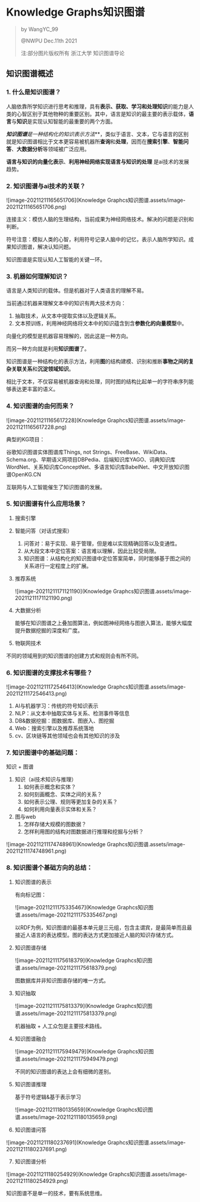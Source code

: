 # Knowledge Graphs知识图谱

> by WangYC_99
>
> @NWPU Dec.11th 2021
>
> 注:部分图片版权所有 浙江大学 知识图谱导论

## 知识图谱概述

### 1. 什么是知识图谱？

人脑依靠所学知识进行思考和推理，具有**表示、获取、学习和处理知识**的能力是人类的心智区别于其他物种的重要区别。其中，语言是知识的最主要的表示载体，**语言**与**知识**是实现认知智能的最重要的两个方面。

***知识图谱**是一种结构化的**知识表示方法***，类似于语言、文本，它与语言的区别就是知识图谱相比于文本更容易被机器所**查询**和**处理**，因而在**搜索引擎**、**智能问答**、**大数据分析**等领域被广泛应用。

**语言与知识的向量化表示**、**利用神经网络实现语言与知识的处理** 是ai技术的发展趋势。

### 2. 知识图谱与ai技术的关联？

![image-20211211165651706](Knowledge Graphcs知识图谱.assets/image-20211211165651706.png)

连接主义：模仿人脑的生理结构，当前成果为神经网络技术。解决的问题是识别和判断。

符号注意：模拟人类的心智，利用符号记录人脑中的记忆，表示人脑所学知识。成果知识图谱，解决认知问题。

知识图谱是实现认知人工智能的关键一环。

### 3. 机器如何理解知识？

语言是人类知识的载体。但是机器对于人类语言的理解不易。

当前通过机器来理解文本中的知识有两大技术方向：

1. 抽取技术，从文本中提取实体以及逻辑关系。
2. 文本预训练，利用神经网络将文本中的知识蕴含到含**参数化的向量模型**中。

向量化的模型是机器容易理解的，因此这是一种方向。

而另一种方向就是利用**知识图谱**了。

知识图谱是一种结构化的表示方法，利用**图**的结构建模、识别和推断**事物之间的复杂关联关系**和**沉淀领域知识**。

相比于文本，不仅容易被机器查询和处理，同时图的结构比起单一的字符串序列能够表达更丰富的语义。

### 4. 知识图谱的由何而来？

![image-20211211165617228](Knowledge Graphcs知识图谱.assets/image-20211211165617228.png)

典型的KG项目：

谷歌知识图谱实体图谱库Things, not Strings、FreeBase、WikiData、 Schema.org、早期语义网项目DBPedia、后端知识库YAGO、词典知识库WordNet、关系知识库ConceptNet、多语言知识库BabelNet、中文开放知识图谱OpenKG.CN

互联网与人工智能催生了知识图谱的发展。

### 5. 知识图谱有什么应用场景？

1. 搜索引擎 

2. 智能问答（对话式搜索）

   1. 问答对：易于实现、易于管理，但是难以实现精确回答以及变通性。
   2. 从大段文本中定位答案：语言难以理解，因此比较受局限。
   3. 知识图谱：从结构化的知识图谱中定位答案简单，同时能够基于图之间的关系进行一定程度上的扩展。

3. 推荐系统

   ![image-20211211171121190](Knowledge Graphcs知识图谱.assets/image-20211211171121190.png)

4. 大数据分析

   能够在知识图谱之上叠加图算法，例如图神经网络与图嵌入算法，能够大幅度提升数据挖掘的深度和广度。

5. 物联网技术

不同的领域用到的知识图谱的创建方式和规则会有所不同。 

### 6. 知识图谱的支撑技术有哪些？

![image-20211211172546413](Knowledge Graphcs知识图谱.assets/image-20211211172546413.png)

1. AI与机器学习：传统的符号知识表示
2. NLP：从文本中抽取实体与关系、检测事件等信息
3. DB&数据挖掘：图数据库、图嵌入、图挖掘
4. Web：搜索引擎以及推荐系统落地
5. cv、区块链等其他领域也会有其他知识的涉及

### 7. 知识图谱中的基础问题：

知识 + 图谱

1. 知识（ai技术知识与推理）
   1. 如何表示概念和实体？
   2. 如何刻画概念、实体之间的关系？
   3. 如何表示公理、规则等更加复杂的关系？
   4. 如何利用向量表示实体和关系？
2. 图与web
   1. 怎样存储大规模的图数据？
   2. 怎样利用图的结构对图数据进行推理和挖掘与分析？

![image-20211211174748961](Knowledge Graphcs知识图谱.assets/image-20211211174748961.png)

### 8. 知识图谱个基础方向的总结：

1. 知识图谱的表示

   有向标记图：

   ![image-20211211175335467](Knowledge Graphcs知识图谱.assets/image-20211211175335467.png)

   以RDF为例，知识图谱的最基本单元是三元组，包含主谓宾，是最简单而且最接近人语言的表达模型。图的表达方式更加接近人脑的知识存储方式。

2. 知识图谱存储

   ![image-20211211175618379](Knowledge Graphcs知识图谱.assets/image-20211211175618379.png)

   图数据库并非知识图谱存储的唯一方式。

3. 知识抽取

   ![image-20211211175813379](Knowledge Graphcs知识图谱.assets/image-20211211175813379.png)

   机器抽取 + 人工众包是主要技术路线。

4. 知识图谱融合

   ![image-20211211175949479](Knowledge Graphcs知识图谱.assets/image-20211211175949479.png)

   不同的知识图谱的表达上会有细微的差别。

5. 知识图谱推理

   基于符号逻辑&基于表示学习

   ![image-20211211180135659](Knowledge Graphcs知识图谱.assets/image-20211211180135659.png)

6. 知识图谱问答

![image-20211211180237691](Knowledge Graphcs知识图谱.assets/image-20211211180237691.png)

7. 知识图谱分析

![image-20211211180254929](Knowledge Graphcs知识图谱.assets/image-20211211180254929.png)

知识图谱不是单一的技术，要有系统思维。

